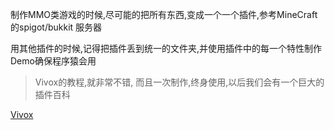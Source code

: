 制作MMO类游戏的时候,尽可能的把所有东西,变成一个一个插件,参考MineCraft的spigot/bukkit 服务器


用其他插件的时候,记得把插件丢到统一的文件夹,并使用插件中的每一个特性制作Demo确保程序猿会用
> Vivox的教程,就非常不错, 而且一次制作,终身使用,以后我们会有一个巨大的插件百科

[Vivox](https://docs.vivox.com/v5/general/unity/5_13_0/en-us/Default.htm)